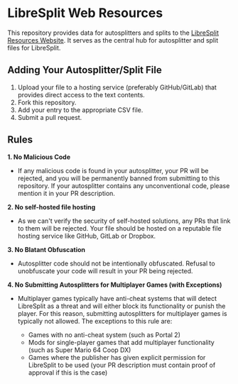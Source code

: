 # LibreSplit Web Resources

This repository provides data for autosplitters and splits to the
[LibreSplit Resources Website](https://libresplit-resources.loomeh.is-a.dev).
It serves as the central hub for autosplitter and split files for
LibreSplit.

## Adding Your Autosplitter/Split File

1.  Upload your file to a hosting service (preferably GitHub/GitLab) that
    provides direct access to the text contents.
2.  Fork this repository.
3.  Add your entry to the appropriate CSV file.
4.  Submit a pull request.

## Rules

**1. No Malicious Code**

-   If any malicious code is found in your autosplitter, your PR will be
    rejected, and you will be permanently banned from submitting to this
    repository. If your autosplitter contains any unconventional code, please
    mention it in your PR description.

**2. No self-hosted file hosting**
- As we can't verify the security of self-hosted solutions, any PRs that link to them will be rejected. Your file should be hosted on a reputable file hosting service like GitHub, GitLab or Dropbox.

**3. No Blatant Obfuscation**

-   Autosplitter code should not be intentionally obfuscated. Refusal to
    unobfuscate your code will result in your PR being rejected.

**4. No Submitting Autosplitters for Multiplayer Games (with Exceptions)**

-   Multiplayer games typically have anti-cheat systems that will detect
    LibreSplit as a threat and will either block its functionality or punish
    the player. For this reason, submitting autosplitters for multiplayer games
    is typically not allowed. The exceptions to this rule are:

    -   Games with no anti-cheat system (such as Portal 2)
    -   Mods for single-player games that add multiplayer functionality (such as
        Super Mario 64 Coop DX)
    -   Games where the publisher has given explicit permission for LibreSplit
        to be used (your PR description must contain proof of approval if this
        is the case)
